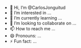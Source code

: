 - 👋 Hi, I’m @CarlosJonguitud
- 👀 I’m interested in ...
- 🌱 I’m currently learning ...
- 💞️ I’m looking to collaborate on ...
- 📫 How to reach me ...
- 😄 Pronouns: ...
- ⚡ Fun fact: ...

<!---
CarlosJonguitud/CarlosJonguitud is a ✨ special ✨ repository because its `README.md` (this file) appears on your GitHub profile.
You can click the Preview link to take a look at your changes.
--->
